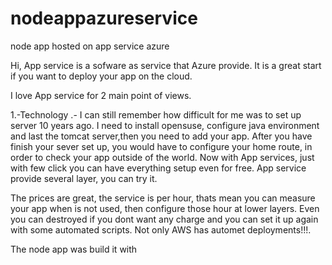 # nodeappazureservice
node app hosted on app service azure


Hi, App service is a sofware as service that Azure provide. It is a great start if you want to deploy your app on the cloud. 


I love App service for 2 main point of views. 


1.-Technology .- I can still remember how difficult for me was to set up server 10 years ago.
    I need to install opensuse, configure java environment and last the tomcat server,then you need to add your app. 
    After you have finish your sever set up, you would have to configure your home route, in order to check your app outside of the world. 
    Now with App services, just with few click you can have everything setup even for free. App service provide several layer, you can try it.
    

The prices are great, the service is per hour, thats mean you can measure your app when is not used, then configure those hour at lower layers. Even you can destroyed if you dont want any charge and you can set it up again with some automated scripts. Not only AWS has automet deployments!!!. 


The node app was build it with 
